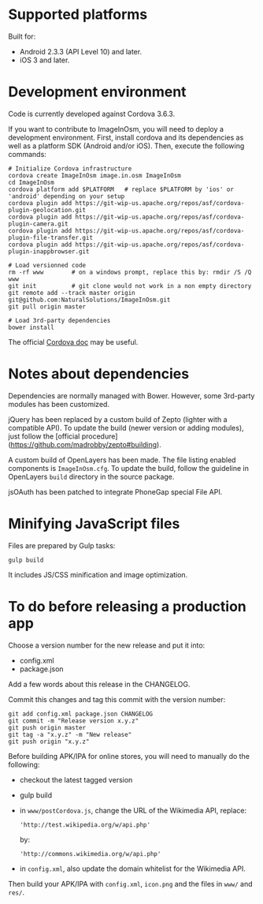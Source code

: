 <!--
Copyright 2013 Natural Solutions

Licensed under the Apache License, Version 2.0 (the "License");
you may not use this file except in compliance with the License.
You may obtain a copy of the License at

   http://www.apache.org/licenses/LICENSE-2.0

Unless required by applicable law or agreed to in writing, software
distributed under the License is distributed on an "AS IS" BASIS,
WITHOUT WARRANTIES OR CONDITIONS OF ANY KIND, either express or implied.
See the License for the specific language governing permissions and
limitations under the License.
-->

Supported platforms
===================

Built for:
* Android 2.3.3 (API Level 10) and later.
* iOS 3 and later.

Development environment
=======================

Code is currently developed against Cordova 3.6.3.

If you want to contribute to ImageInOsm, you will need to deploy a development environment. First, install cordova and its dependencies as well as a platform SDK (Android and/or iOS). Then, execute the following commands:

    # Initialize Cordova infrastructure
    cordova create ImageInOsm image.in.osm ImageInOsm
    cd ImageInOsm
    cordova platform add $PLATFORM   # replace $PLATFORM by 'ios' or 'android' depending on your setup
    cordova plugin add https://git-wip-us.apache.org/repos/asf/cordova-plugin-geolocation.git
    cordova plugin add https://git-wip-us.apache.org/repos/asf/cordova-plugin-camera.git
    cordova plugin add https://git-wip-us.apache.org/repos/asf/cordova-plugin-file-transfer.git
    cordova plugin add https://git-wip-us.apache.org/repos/asf/cordova-plugin-inappbrowser.git

    # Load versionned code
    rm -rf www        # on a windows prompt, replace this by: rmdir /S /Q www
    git init          # git clone would not work in a non empty directory
    git remote add --track master origin git@github.com:NaturalSolutions/ImageInOsm.git
    git pull origin master

    # Load 3rd-party dependencies
    bower install

The official [Cordova doc](http://cordova.apache.org/docs/en/3.0.0/index.html) may be useful.

Notes about dependencies
========================

Dependencies are normally managed with Bower. However, some 3rd-party modules has been customized.

jQuery has been replaced by a custom build of Zepto (lighter with a compatible
API). To update the build (newer version or adding modules), just follow the
[official procedure] (https://github.com/madrobby/zepto#building).

A custom build of OpenLayers has been made. The file listing enabled
components is `ImageInOsm.cfg`. To update the build, follow the guideline in
OpenLayers `build` directory in the source package.

jsOAuth has been patched to integrate PhoneGap special File API.

Minifying JavaScript files
==========================

Files are prepared by Gulp tasks:

    gulp build

It includes JS/CSS minification and image optimization.

To do before releasing a production app
=======================================

Choose a version number for the new release and put it into:
- config.xml
- package.json

Add a few words about this release in the CHANGELOG.

Commit this changes and tag this commit with the version number:

    git add config.xml package.json CHANGELOG
    git commit -m "Release version x.y.z"
    git push origin master
    git tag -a "x.y.z" -m "New release"
    git push origin "x.y.z"

Before building APK/IPA for online stores, you will need to manually do the
following:

*   checkout the latest tagged version
*   gulp build
*   in `www/postCordova.js`, change the URL of the Wikimedia API, replace:

        'http://test.wikipedia.org/w/api.php'
    by:

        'http://commons.wikimedia.org/w/api.php'
* in `config.xml`, also update the domain whitelist for the Wikimedia API.

Then build your APK/IPA with `config.xml`, `icon.png` and the files in `www/`
and `res/`.
